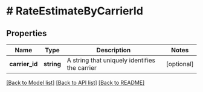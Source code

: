 # # RateEstimateByCarrierId

## Properties

Name | Type | Description | Notes
------------ | ------------- | ------------- | -------------
**carrier_id** | **string** | A string that uniquely identifies the carrier | [optional]

[[Back to Model list]](../../README.md#models) [[Back to API list]](../../README.md#endpoints) [[Back to README]](../../README.md)
